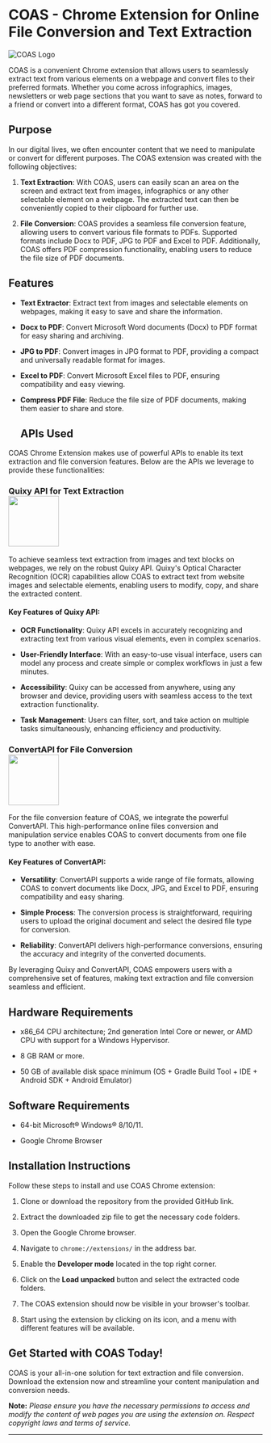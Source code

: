 # COAS - Chrome Extension for Online File Conversion and Text Extraction

![COAS Logo](https://user-images.githubusercontent.com/128959442/258881919-26b37d8a-4e6c-4d77-8fc7-0ca3eab73ad3.png)

COAS is a convenient Chrome extension that allows users to seamlessly extract text from various elements on a webpage and convert files to their preferred formats. Whether you come across infographics, images, newsletters or web page sections that you want to save as notes, forward to a friend or convert into a different format, COAS has got you covered.

## Purpose

In our digital lives, we often encounter content that we need to manipulate or convert for different purposes. The COAS extension was created with the following objectives:

1. **Text Extraction**: With COAS, users can easily scan an area on the screen and extract text from images, infographics or any other selectable element on a webpage. The extracted text can then be conveniently copied to their clipboard for further use.

2. **File Conversion**: COAS provides a seamless file conversion feature, allowing users to convert various file formats to PDFs. Supported formats include Docx to PDF, JPG to PDF and Excel to PDF. Additionally, COAS offers PDF compression functionality, enabling users to reduce the file size of PDF documents.

## Features

- **Text Extractor**: Extract text from images and selectable elements on webpages, making it easy to save and share the information.

- **Docx to PDF**: Convert Microsoft Word documents (Docx) to PDF format for easy sharing and archiving.

- **JPG to PDF**: Convert images in JPG format to PDF, providing a compact and universally readable format for images.

- **Excel to PDF**: Convert Microsoft Excel files to PDF, ensuring compatibility and easy viewing.

- **Compress PDF File**: Reduce the file size of PDF documents, making them easier to share and store.

  ## APIs Used

COAS Chrome Extension makes use of powerful APIs to enable its text extraction and file conversion features. Below are the APIs we leverage to provide these functionalities:

### Quixy API for Text Extraction <br><img src = "https://github.com/COAS4/Google_Chrome_Development-Coas_Web_Extension/assets/128959442/4a8b56e9-be82-4d2c-b162-945dbe57bca8" width = 100 height = 100>

To achieve seamless text extraction from images and text blocks on webpages, we rely on the robust Quixy API. Quixy's Optical Character Recognition (OCR) capabilities allow COAS to extract text from website images and selectable elements, enabling users to modify, copy, and share the extracted content.

#### Key Features of Quixy API:

- **OCR Functionality**: Quixy API excels in accurately recognizing and extracting text from various visual elements, even in complex scenarios.

- **User-Friendly Interface**: With an easy-to-use visual interface, users can model any process and create simple or complex workflows in just a few minutes.

- **Accessibility**: Quixy can be accessed from anywhere, using any browser and device, providing users with seamless access to the text extraction functionality.

- **Task Management**: Users can filter, sort, and take action on multiple tasks simultaneously, enhancing efficiency and productivity.

### ConvertAPI for File Conversion <br><img src = "https://github.com/COAS4/Google_Chrome_Development-Coas_Web_Extension/assets/128959442/071f5fd2-20f1-465d-8e16-9fa6dae1f530" width = 100 height = 100>


For the file conversion feature of COAS, we integrate the powerful ConvertAPI. This high-performance online files conversion and manipulation service enables COAS to convert documents from one file type to another with ease.

#### Key Features of ConvertAPI:

- **Versatility**: ConvertAPI supports a wide range of file formats, allowing COAS to convert documents like Docx, JPG, and Excel to PDF, ensuring compatibility and easy sharing.

- **Simple Process**: The conversion process is straightforward, requiring users to upload the original document and select the desired file type for conversion.

- **Reliability**: ConvertAPI delivers high-performance conversions, ensuring the accuracy and integrity of the converted documents.

By leveraging Quixy and ConvertAPI, COAS empowers users with a comprehensive set of features, making text extraction and file conversion seamless and efficient.

## Hardware Requirements

- x86_64 CPU architecture; 2nd generation Intel Core or newer, or AMD CPU with support for a Windows Hypervisor.

- 8 GB RAM or more.

- 50 GB of available disk space minimum (OS + Gradle Build Tool + IDE + Android SDK + Android Emulator)

## Software Requirements

- 64-bit Microsoft® Windows® 8/10/11.

- Google Chrome Browser

## Installation Instructions

Follow these steps to install and use COAS Chrome extension:

1. Clone or download the repository from the provided GitHub link.

2. Extract the downloaded zip file to get the necessary code folders.

3. Open the Google Chrome browser.

4. Navigate to `chrome://extensions/` in the address bar.

5. Enable the **Developer mode** located in the top right corner.

6. Click on the **Load unpacked** button and select the extracted code folders.

7. The COAS extension should now be visible in your browser's toolbar.

8. Start using the extension by clicking on its icon, and a menu with different features will be available.

## Get Started with COAS Today!

COAS is your all-in-one solution for text extraction and file conversion. Download the extension now and streamline your content manipulation and conversion needs.

**Note:** _Please ensure you have the necessary permissions to access and modify the content of web pages you are using the extension on. Respect copyright laws and terms of service._

---
